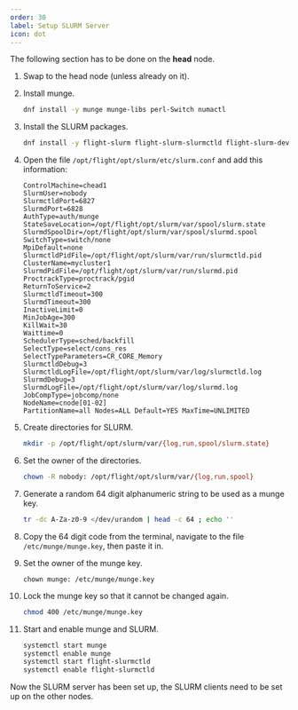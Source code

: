 ```yaml
---
order: 30
label: Setup SLURM Server
icon: dot
---
```


The following section has to be done on the **head** node. 

1. Swap to the head node (unless already on it).

2. Install munge.
	```bash
	dnf install -y munge munge-libs perl-Switch numactl
	```

3. Install the SLURM packages.
	```bash
	dnf install -y flight-slurm flight-slurm-slurmctld flight-slurm-devel flight-slurm-perlapi flight-slurm-torque flight-slurm-slurmd flight-slurm-example-configs flight-slurm-libpmi
	```

4. Open the file `/opt/flight/opt/slurm/etc/slurm.conf` and add this information:
	```
	ControlMachine=chead1
	SlurmUser=nobody
	SlurmctldPort=6827
	SlurmdPort=6828
	AuthType=auth/munge
	StateSaveLocation=/opt/flight/opt/slurm/var/spool/slurm.state
	SlurmdSpoolDir=/opt/flight/opt/slurm/var/spool/slurmd.spool
	SwitchType=switch/none
	MpiDefault=none
	SlurmctldPidFile=/opt/flight/opt/slurm/var/run/slurmctld.pid
	ClusterName=mycluster1
	SlurmdPidFile=/opt/flight/opt/slurm/var/run/slurmd.pid
	ProctrackType=proctrack/pgid
	ReturnToService=2
	SlurmctldTimeout=300
	SlurmdTimeout=300
	InactiveLimit=0
	MinJobAge=300
	KillWait=30
	Waittime=0
	SchedulerType=sched/backfill
	SelectType=select/cons_res
	SelectTypeParameters=CR_CORE_Memory
	SlurmctldDebug=3
	SlurmctldLogFile=/opt/flight/opt/slurm/var/log/slurmctld.log
	SlurmdDebug=3
	SlurmdLogFile=/opt/flight/opt/slurm/var/log/slurmd.log
	JobCompType=jobcomp/none
	NodeName=cnode[01-02]
	PartitionName=all Nodes=ALL Default=YES MaxTime=UNLIMITED                         
	```

5. Create directories for SLURM.
	```bash
	mkdir -p /opt/flight/opt/slurm/var/{log,run,spool/slurm.state}
	```

6. Set the owner of the directories.
	```bash
	chown -R nobody: /opt/flight/opt/slurm/var/{log,run,spool}
	```

7. Generate a random 64 digit alphanumeric string to be used as a munge key.
	```bash
	tr -dc A-Za-z0-9 </dev/urandom | head -c 64 ; echo ''
	````

8. Copy the 64 digit code from the terminal, navigate to the file `/etc/munge/munge.key`, then paste it in.

9. Set the owner of the munge key.
	```
	chown munge: /etc/munge/munge.key
	```

10. Lock the munge key so that it cannot be changed again.
	```bash
	chmod 400 /etc/munge/munge.key
	```

11. Start and enable munge and SLURM.
	```bash
	systemctl start munge
	systemctl enable munge
	systemctl start flight-slurmctld
	systemctl enable flight-slurmctld
	```

Now the SLURM server has been set up, the SLURM clients need to be set up on the other nodes.